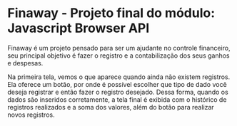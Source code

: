 # Finaway - Projeto final do módulo: Javascript Browser API

Finaway é um projeto pensado para ser um ajudante no controle financeiro, seu principal objetivo é fazer o registro e a contabilização dos seus ganhos e despesas.

Na primeira tela, vemos o que aparece quando ainda não existem registros. Ela oferece um botão, por onde é possível escolher que tipo de dado você deseja registrar e então fazer o registro desejado. Dessa forma, quando os dados são inseridos corretamente, a tela final é exibida com o histórico de registros realizados e a soma dos valores, além do botão para realizar novos registros.